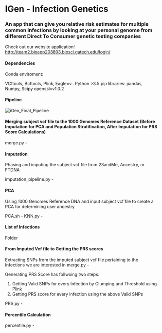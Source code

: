 # IGen - Infection Genetics 
### An app that can give you relative risk estimates for multiple common infections by looking at your personal genome from different Direct To Consumer genetic testing companies

Check out our website application! http://team2.bioapp208803.biosci.gatech.edu/login/

#### Dependencies
Conda enviroment: 

VCftools, Bcftools, Plink, Eagle=v..
Python >3.5 pip libraries: pandas, Numpy, Scipy
openssl=v1.0.2

#### Pipeline

![iGen_Final_Pipeline](https://github.gatech.edu/storage/user/43860/files/7aa4a000-5d78-11eb-8095-c328d5b1c755)

#### Merging subject vcf file to the 1000 Genomes Reference Dataset (Before Imputation for PCA and Population Stratification, After Imputation for PRS Score Calculations)

merge.py -

#### Imputation
Phasing and imputing the subject vcf file from 23andMe, Ancestry, or FTDNA

imputation_pipeline.py - 

#### PCA 
Using 1000 Genomes Reference DNA and input subject vcf file to create a PCA for determining user ancestry 

PCA.sh - 
KNN.py -

#### List of Infections
Folder

#### From Imputed Vcf file to Getting the PRS scores
Extracting SNPs from the imputed subject vcf file pertaining to the Infections we are interested in
merge.py -

Generating PRS Score has follwoing two steps:
1. Getting Valid SNPs for every Infection by Clumping and Threshold using Plink
1. Getting PRS score for every Infection using the above Valid SNPs

PRS.py -

#### Percentile Calculation

percentile.py -

